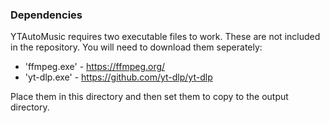 ﻿### Dependencies

YTAutoMusic requires two executable files to work.
These are not included in the repository. You will need to download them seperately:

- 'ffmpeg.exe' - https://ffmpeg.org/
- 'yt-dlp.exe' - https://github.com/yt-dlp/yt-dlp

Place them in this directory and then set them to copy to the output directory.
